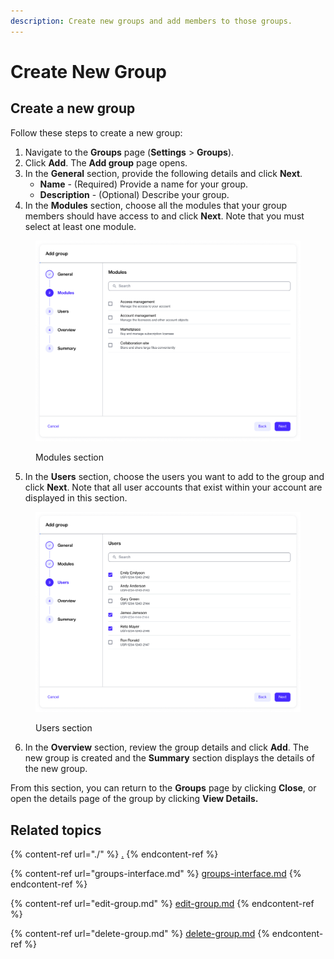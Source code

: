 ```yaml
---
description: Create new groups and add members to those groups.
---
```


# Create New Group

## Create a new group

Follow these steps to create a new group:

1. Navigate to the **Groups** page (**Settings** > **Groups**).
2. Click **Add**. The **Add group** page opens.
3. In the **General** section, provide the following details and click **Next**.
   * **Name** - (Required) Provide a name for your group.&#x20;
   * **Description** - (Optional) Describe your group.
4. In the **Modules** section, choose all the modules that your group members should have access to and click **Next**. Note that you must select at least one module.&#x20;

<figure><img src="../../../.gitbook/assets/image (345).png" alt="" width="563"><figcaption><p>Modules section</p></figcaption></figure>

5. In the **Users** section, choose the users you want to add to the group and click **Next**. Note that all user accounts that exist within your account are displayed in this section. &#x20;

<figure><img src="../../../.gitbook/assets/image (344).png" alt="" width="563"><figcaption><p>Users section</p></figcaption></figure>

6. In the **Overview** section, review the group details and click **Add**. The new group is created and the **Summary** section displays the details of the new group.&#x20;

From this section, you can return to the **Groups** page by clicking **Close**, or open the details page of the group by clicking **View Details.**

## Related topics

{% content-ref url="./" %}
[.](./)
{% endcontent-ref %}

{% content-ref url="groups-interface.md" %}
[groups-interface.md](groups-interface.md)
{% endcontent-ref %}

{% content-ref url="edit-group.md" %}
[edit-group.md](edit-group.md)
{% endcontent-ref %}

{% content-ref url="delete-group.md" %}
[delete-group.md](delete-group.md)
{% endcontent-ref %}
